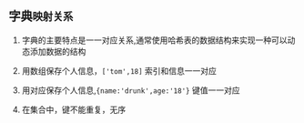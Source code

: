 ## 字典`映射关系`

1. 字典的主要特点是一一对应关系,通常使用哈希表的数据结构来实现一种可以动态添加数据的结构

2. 用数组保存个人信息，`['tom',18]` 索引和信息一一对应

3. 用对应保存个人信息,`{name:'drunk',age:'18'}` 键值一一对应

4. 在集合中，键不能重复，无序
